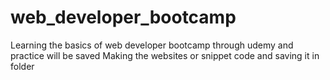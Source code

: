 # web_developer_bootcamp
Learning the basics of web developer bootcamp through udemy and practice will be saved
Making the websites or snippet code and saving it in folder 
